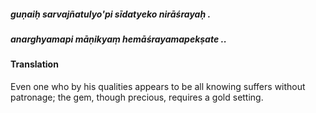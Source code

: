 ##### guṇaiḥ sarvajñatulyo'pi sīdatyeko nirāśrayaḥ .
##### anarghyamapi māṇikyaṃ hemāśrayamapekṣate ..

#### Translation

Even one who by his qualities appears to be all knowing suffers without patronage; the gem, though precious, requires a gold setting.